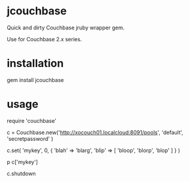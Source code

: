 jcouchbase
==========

Quick and dirty Couchbase jruby wrapper gem.

Use for Couchbase 2.x series.

installation
============

gem install jcouchbase

usage
=====

require 'couchbase'

c = Couchbase.new('http://xocouch01.localcloud:8091/pools', 'default', 'secretpassword' )

c.set( 'mykey', 0, { 'blah' => 'blarg', 'blip' => [ 'bloop', 'blorp', 'blop' ] } )

p c['mykey']

c.shutdown

